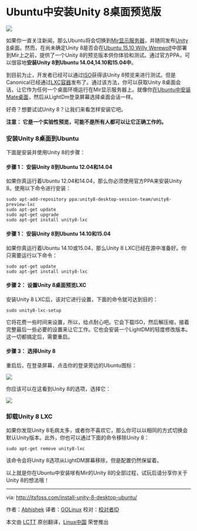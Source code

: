 Ubuntu中安装Unity 8桌面预览版
================================================================================
![](http://itsfoss.itsfoss.netdna-cdn.com/wp-content/uploads/2015/06/Unity_8.jpeg)

如果你一直关注新闻，那么Ubuntu将会切换到[Mir显示服务器][1]，并随同发布[Unity 8][2]桌面。然而，在尚未确定Unity 8是否会在[Ubuntu 15.10 Willy Werewolf][3]中部署到Mir上之前，提供了一个Unity 8的预览版本供你体验和测试。通过官方PPA，可以很容地**安装Unity 8到Ubuntu 14.04,14.10和15.04中**。

到目前为止，开发者已经可以通过[ISO][4]获得该Unity 8预览来进行测试。但是Canonical已经通过[LXC容器][5]发布了。通过该方法，你可以获取Unity 8桌面会话，让它作为任何一个桌面环境运行在Mir显示服务器上。就像你[在Ubuntu中安装Mate桌面][6]，然后从LightDm登录屏幕选择桌面会话一样。

好奇？想要试试Unity 8？让我们来看怎样安装它吧。

**注意： 它是一个实验性预览，可能不是所有人都可以让它正确工作的。**

### 安装Unity 8桌面到Ubuntu ###

下面是安装并使用Unity 8的步骤：

#### 步骤 1： 安装Unity 8到Ubuntu 12.04和14.04 ####

如果你真运行着Ubuntu 12.04和14.04，那么你必须使用官方PPA来安装Unity 8。使用以下命令进行安装：

    sudo apt-add-repository ppa:unity8-desktop-session-team/unity8-preview-lxc
    sudo apt-get update
    sudo apt-get upgrade
    sudo apt-get install unity8-lxc

#### 步骤 1： 安装Unity 8到Ubuntu 14.10和15.04 ####

如果你真运行着Ubuntu 14.10或15.04，那么Unity 8 LXC已经在源中准备好。你只需要运行以下命令：

    sudo apt-get update
    sudo apt-get install unity8-lxc

#### 步骤 2： 设置Unity 8桌面预览LXC ####

安装Unity 8 LXC后，该对它进行设置，下面的命令就可达到目的：

    sudo unity8-lxc-setup

它将花费一些时间来设置，所以，给点耐心吧。它会下载ISO，然后解压缩，接着完整最后一些必要的设置来让它工作。它也会安装一个LightDM的轻度修改版本。这一切都搞定后，需要重启。

#### 步骤 3： 选择Unity 8 ####

重启后，在登录屏幕，点击你的登录旁边的Ubuntu图标：

![](http://itsfoss.itsfoss.netdna-cdn.com/wp-content/uploads/2014/08/Change_Desktop_Environment_Ubuntu.jpeg)

你应该可以在这看到Unity 8的选项，选择它：

![](http://itsfoss.itsfoss.netdna-cdn.com/wp-content/uploads/2015/06/Select_Unity8.jpeg)

### 卸载Unity 8 LXC ###

如果你发现Unity 8毛病太多，或者你不喜欢它，那么你可以以相同的方式切换会默认Unity版本。此外，你也可以通过下面的命令移除Unity 8：

    sudo apt-get remove unity8-lxc

该命令会将Unity 8选项从LightDM屏幕移除，但是配置仍然保留着。

以上就是你在Ubuntu中安装嗲有Mir的Unity 8的全部过程，试玩后请分享你关于Unity 8的想法哦！

--------------------------------------------------------------------------------

via: http://itsfoss.com/install-unity-8-desktop-ubuntu/

作者：[Abhishek][a]
译者：[GOLinux](https://github.com/GOLinux)
校对：[校对者ID](https://github.com/校对者ID)

本文由 [LCTT](https://github.com/LCTT/TranslateProject) 原创翻译，[Linux中国](https://linux.cn/) 荣誉推出

[a]:http://itsfoss.com/author/abhishek/
[1]:http://en.wikipedia.org/wiki/Mir_%28software%29
[2]:https://wiki.ubuntu.com/Unity8Desktop
[3]:http://itsfoss.com/ubuntu-15-10-codename/
[4]:https://wiki.ubuntu.com/Unity8DesktopIso
[5]:https://wiki.ubuntu.com/Unity8inLXC
[6]:http://itsfoss.com/install-mate-desktop-ubuntu-14-04/
